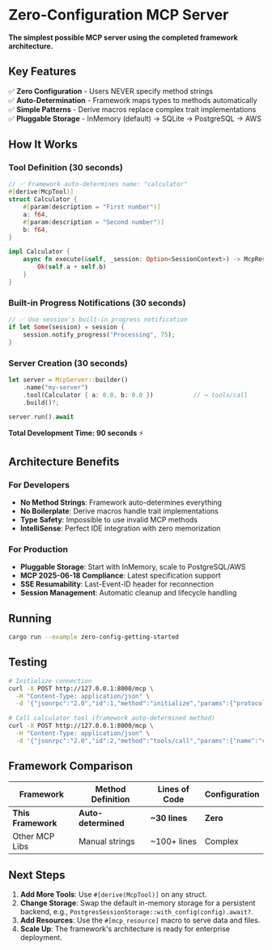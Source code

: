# Zero-Configuration MCP Server

**The simplest possible MCP server using the completed framework architecture.**

## Key Features

✅ **Zero Configuration** - Users NEVER specify method strings  
✅ **Auto-Determination** - Framework maps types to methods automatically  
✅ **Simple Patterns** - Derive macros replace complex trait implementations  
✅ **Pluggable Storage** - InMemory (default) → SQLite → PostgreSQL → AWS  

## How It Works

### Tool Definition (30 seconds)
```rust
// ✅ Framework auto-determines name: "calculator"
#[derive(McpTool)]
struct Calculator {
    #[param(description = "First number")]
    a: f64,
    #[param(description = "Second number")]  
    b: f64,
}

impl Calculator {
    async fn execute(&self, _session: Option<SessionContext>) -> McpResult<f64> {
        Ok(self.a + self.b)
    }
}
```

### Built-in Progress Notifications (30 seconds)
```rust
// ✅ Use session's built-in progress notification
if let Some(session) = session {
    session.notify_progress("Processing", 75);
}
```

### Server Creation (30 seconds)
```rust
let server = McpServer::builder()
    .name("my-server")
    .tool(Calculator { a: 0.0, b: 0.0 })           // → tools/call
    .build()?;

server.run().await
```

**Total Development Time: 90 seconds** ⚡

## Architecture Benefits

### For Developers
- **No Method Strings**: Framework auto-determines everything
- **No Boilerplate**: Derive macros handle trait implementations
- **Type Safety**: Impossible to use invalid MCP methods
- **IntelliSense**: Perfect IDE integration with zero memorization

### For Production
- **Pluggable Storage**: Start with InMemory, scale to PostgreSQL/AWS
- **MCP 2025-06-18 Compliance**: Latest specification support
- **SSE Resumability**: Last-Event-ID header for reconnection
- **Session Management**: Automatic cleanup and lifecycle handling

## Running

```bash
cargo run --example zero-config-getting-started
```

## Testing

```bash
# Initialize connection
curl -X POST http://127.0.0.1:8000/mcp \
  -H "Content-Type: application/json" \
  -d '{"jsonrpc":"2.0","id":1,"method":"initialize","params":{"protocolVersion":"2025-06-18","capabilities":{},"clientInfo":{"name":"test","version":"1.0"}}}'

# Call calculator tool (framework auto-determined method)  
curl -X POST http://127.0.0.1:8000/mcp \
  -H "Content-Type: application/json" \
  -d '{"jsonrpc":"2.0","id":2,"method":"tools/call","params":{"name":"calculator","arguments":{"a":5,"b":3}}}'
```

## Framework Comparison

| Framework | Method Definition | Lines of Code | Configuration |
|-----------|-------------------|---------------|---------------|
| **This Framework** | **Auto-determined** | **~30 lines** | **Zero** |
| Other MCP Libs | Manual strings | ~100+ lines | Complex |

## Next Steps

1. **Add More Tools**: Use `#[derive(McpTool)]` on any struct.
2. **Change Storage**: Swap the default in-memory storage for a persistent backend, e.g., `PostgresSessionStorage::with_config(config).await?`.
3. **Add Resources**: Use the `#[mcp_resource]` macro to serve data and files.
4. **Scale Up**: The framework's architecture is ready for enterprise deployment.